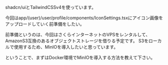 shadcn/uiとTailwindCSSv4を使っています。

今回はapp/(user)/user/profile/components/IconSettings.tsxにアイコン画像をアップロードしていく前準備をしたい。

前準備というのは、今回はさくらインターネットのVPSをレンタルして、AmazonS3互換のあるオブジェクトストレージを借りる予定です。
S3をローカルで使用するため、MinIOを導入したいと思っています。

ということで、まずはDocker環境でMinIOを導入する方法を教えて下さい。